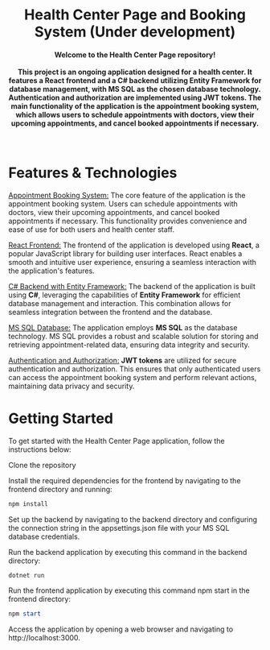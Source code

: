 <h1 align="center"> Health Center Page and Booking System (Under development) </h1>

<h4 align="center">Welcome to the Health Center Page repository! <br><br> This project is an ongoing application designed for a health center. It features a React frontend and a C# backend utilizing Entity Framework for database management, with MS SQL as the chosen database technology. Authentication and authorization are implemented using JWT tokens. The main functionality of the application is the appointment booking system, which allows users to schedule appointments with doctors, view their upcoming appointments, and cancel booked appointments if necessary. <br><br><br>


# Features & Technologies
<u>Appointment Booking System:</u> The core feature of the application is the appointment booking system. Users can schedule appointments with doctors, view their upcoming appointments, and cancel booked appointments if necessary. This functionality provides convenience and ease of use for both users and health center staff.

<u>React Frontend:</u> The frontend of the application is developed using **React**, a popular JavaScript library for building user interfaces. React enables a smooth and intuitive user experience, ensuring a seamless interaction with the application's features.

<u>C# Backend with Entity Framework:</u> The backend of the application is built using **C#**, leveraging the capabilities of **Entity Framework** for efficient database management and interaction. This combination allows for seamless integration between the frontend and the database.

<u>MS SQL Database:</u> The application employs **MS SQL** as the database technology. MS SQL provides a robust and scalable solution for storing and retrieving appointment-related data, ensuring data integrity and security.

<u>Authentication and Authorization:</u> **JWT tokens** are utilized for secure authentication and authorization. This ensures that only authenticated users can access the appointment booking system and perform relevant actions, maintaining data privacy and security.

# Getting Started
To get started with the Health Center Page application, follow the instructions below:

Clone the repository


Install the required dependencies for the frontend by navigating to the frontend directory and running:
```powershell
npm install
```
Set up the backend by navigating to the backend directory and configuring the connection string in the appsettings.json file with your MS SQL database credentials.


Run the backend application by executing this command in the backend directory:
```powershell
dotnet run
```

Run the frontend application by executing this command npm start in the frontend directory:
```powershell
npm start
```

Access the application by opening a web browser and navigating to http://localhost:3000.
